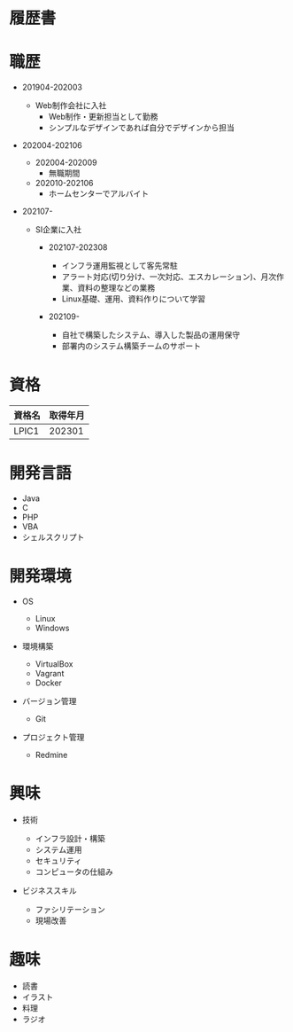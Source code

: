 # 履歴書

# 職歴
* 201904-202003
	* Web制作会社に入社
		* Web制作・更新担当として勤務
		* シンプルなデザインであれば自分でデザインから担当

* 202004-202106
	* 202004-202009
		* 無職期間
	* 202010-202106
		* ホームセンターでアルバイト

* 202107-
	* SI企業に入社
		* 202107-202308
			* インフラ運用監視として客先常駐
			* アラート対応(切り分け、一次対応、エスカレーション)、月次作業、資料の整理などの業務
			* Linux基礎、運用、資料作りについて学習

		* 202109-
			* 自社で構築したシステム、導入した製品の運用保守
			* 部署内のシステム構築チームのサポート

# 資格
|資格名|取得年月|
|:---|:---|
|LPIC1|202301|

# 開発言語
* Java
* C
* PHP
* VBA
* シェルスクリプト

# 開発環境
* OS
	* Linux
	* Windows

* 環境構築
	* VirtualBox
	* Vagrant
	* Docker

* バージョン管理
	* Git

* プロジェクト管理
	* Redmine

# 興味
* 技術
	* インフラ設計・構築
	* システム運用
	* セキュリティ
	* コンピュータの仕組み

* ビジネススキル
	* ファシリテーション
	* 現場改善

# 趣味
* 読書
* イラスト
* 料理
* ラジオ